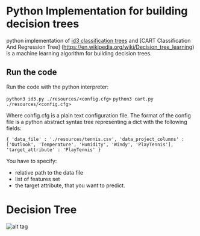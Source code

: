 # Python Implementation for building decision trees
python implementation of [id3 classification trees](https://en.wikipedia.org/wiki/ID3_algorithm) and [CART Classification And Regression Tree] (https://en.wikipedia.org/wiki/Decision_tree_learning) is a machine learning algorithm for building decision trees.


## Run the code
Run the code with the python interpreter: 

```python3 id3.py ./resources/<config.cfg>```
```python3 cart.py ./resources/<config.cfg>```

Where config.cfg is a plain text configuration file. The format of the config file is a python abstract syntax tree representing a dict with the following fields:

``
{
   'data_file' : './resources/tennis.csv',
   'data_project_columns' : ['Outlook', 'Temperature', 'Humidity', 'Windy', 'PlayTennis'],
   'target_attribute' : 'PlayTennis'
}
``

You have to specify:
 + relative path to the data file
 + list of features set
 + the target attribute, that you want to predict.
 
 # Decision Tree

 ![alt tag](https://github.com/samta/decision_tree/blob/master/tennis.png "Description goes here")
